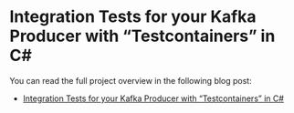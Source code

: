 # Integration Tests for your Kafka Producer with “Testcontainers” in C#
You can read the full project overview in the following blog post:
- [Integration Tests for your Kafka Producer with “Testcontainers” in C#](https://vkontech.com/integration-tests-for-your-kafka-producer-with-testcontainers-in-c/)
